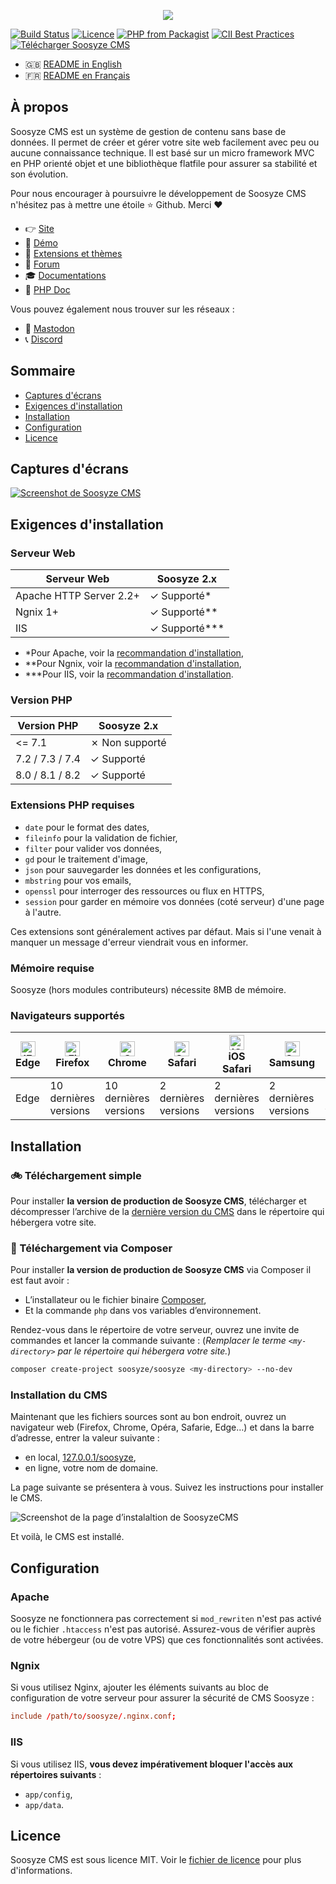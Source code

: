 <p align="center"><a href="https://soosyze.com/" rel="noopener" target="_blank"><img src="https://soosyze.com/assets/files/logo/soosyze-name.png"></a></p>

[![Build Status](https://github.com/soosyze/soosyze/workflows/Tests/badge.svg?branch=master)](https://github.com/soosyze/soosyze/actions?query=branch:master "Tests")
[![Licence](https://img.shields.io/github/license/soosyze/soosyze.svg)](https://github.com/soosyze/soosyze/blob/master/LICENSE "Licence")
[![PHP from Packagist](https://img.shields.io/badge/PHP-%3E%3D5.5-%238892bf)](/README.md#version-php "PHP version 7.2 minimum")
[![CII Best Practices](https://bestpractices.coreinfrastructure.org/projects/4102/badge)](https://bestpractices.coreinfrastructure.org/projects/4102)
[![Télécharger Soosyze CMS](https://img.shields.io/badge/download-releases%20latest-blue.svg)](https://github.com/soosyze/soosyze/releases/latest/download/soosyze.zip "Télécharger Soosyze CMS")

- :gb: [README in English](README.md)
- :fr: [README en Français](README_fr.md)

## À propos

Soosyze CMS est un système de gestion de contenu sans base de données.
Il permet de créer et gérer votre site web facilement avec peu ou aucune connaissance technique.
Il est basé sur un micro framework MVC en PHP orienté objet et une bibliothèque flatfile pour assurer sa stabilité et son évolution.

Pour nous encourager à poursuivre le développement de Soosyze CMS n'hésitez pas à mettre une étoile :star: Github. Merci :heart:

- :point_right: [Site](https://soosyze.com)
- :eyes: [Démo](https://demo.soosyze.com)
- :dizzy: [Extensions et thèmes](https://github.com/soosyze-extension)
- :speech_balloon: [Forum](https://community.soosyze.com)
- :mortar_board: [Documentations](https://github.com/soosyze/documentations)
- :green_book: [PHP Doc](https://api.soosyze.com)

Vous pouvez également nous trouver sur les réseaux :

- :busts_in_silhouette: [Mastodon](https://mamot.fr/@soosyze)
- :telephone_receiver: [Discord](https://discordapp.com/invite/parFfTt)

## Sommaire

- [Captures d'écrans](#captures-décrans)
- [Exigences d'installation](#exigences-dinstallation)
- [Installation](#installation)
- [Configuration](#configuration)
- [Licence](#licence)

## Captures d'écrans

[![Screenshot de Soosyze CMS](https://soosyze.com/assets/files/screen/devices-accueil.png)](https://soosyze.com/#screenshot)

## Exigences d'installation

### Serveur Web

| Serveur Web             | Soosyze 2.x      |
| ----------------------- | ---------------- |
| Apache HTTP Server 2.2+ | ✓ Supporté\*     |
| Ngnix 1+                | ✓ Supporté\*\*   |
| IIS                     | ✓ Supporté\*\*\* |

- \*Pour Apache, voir la [recommandation d'installation](#apache),
- \*\*Pour Ngnix, voir la [recommandation d'installation](#ngnix),
- \*\*\*Pour IIS, voir la [recommandation d'installation](#iis).

### Version PHP

| Version PHP     | Soosyze 2.x    |
| --------------- | -------------- |
| <= 7.1          | ✗ Non supporté |
| 7.2 / 7.3 / 7.4 | ✓ Supporté     |
| 8.0 / 8.1 / 8.2 | ✓ Supporté     |

### Extensions PHP requises

- `date` pour le format des dates,
- `fileinfo` pour la validation de fichier,
- `filter` pour valider vos données,
- `gd` pour le traitement d'image,
- `json` pour sauvegarder les données et les configurations,
- `mbstring` pour vos emails,
- `openssl` pour interroger des ressources ou flux en HTTPS,
- `session` pour garder en mémoire vos données (coté serveur) d'une page à l'autre.

Ces extensions sont généralement actives par défaut. Mais si l'une venait à manquer un message d'erreur viendrait vous en informer.

### Mémoire requise

Soosyze (hors modules contributeurs) nécessite 8MB de mémoire.

### Navigateurs supportés

| [<img src="https://raw.githubusercontent.com/alrra/browser-logos/master/src/edge/edge_48x48.png" alt="IE / Edge" width="24px" height="24px" />](http://godban.github.io/browsers-support-badges/)<br/> Edge | [<img src="https://raw.githubusercontent.com/alrra/browser-logos/master/src/firefox/firefox_48x48.png" alt="Firefox" width="24px" height="24px" />](http://godban.github.io/browsers-support-badges/)<br/>Firefox | [<img src="https://raw.githubusercontent.com/alrra/browser-logos/master/src/chrome/chrome_48x48.png" alt="Chrome" width="24px" height="24px" />](http://godban.github.io/browsers-support-badges/)<br/>Chrome | [<img src="https://raw.githubusercontent.com/alrra/browser-logos/master/src/safari/safari_48x48.png" alt="Safari" width="24px" height="24px" />](http://godban.github.io/browsers-support-badges/)<br/>Safari | [<img src="https://raw.githubusercontent.com/alrra/browser-logos/master/src/safari-ios/safari-ios_48x48.png" alt="iOS Safari" width="24px" height="24px" />](http://godban.github.io/browsers-support-badges/)<br/>iOS Safari | [<img src="https://raw.githubusercontent.com/alrra/browser-logos/master/src/samsung-internet/samsung-internet_48x48.png" alt="Samsung" width="24px" height="24px" />](http://godban.github.io/browsers-support-badges/)<br/>Samsung | [<img src="https://raw.githubusercontent.com/alrra/browser-logos/master/src/opera/opera_48x48.png" alt="Opera" width="24px" height="24px" />](http://godban.github.io/browsers-support-badges/)<br/>Opera |
| --------- | --------- | --------- | --------- | --------- | --------- | --------- |
| Edge| 10 dernières versions| 10 dernières versions| 2 dernières versions| 2 dernières versions| 2 dernières versions| 2 dernières versions |

## Installation

### :bike: Téléchargement simple

Pour installer **la version de production de Soosyze CMS**, télécharger et décompresser l’archive de la [dernière version du CMS](https://github.com/soosyze/soosyze/releases/latest/download/soosyze.zip) dans le répertoire qui hébergera votre site.

### :car: Téléchargement via Composer

Pour installer **la version de production de Soosyze CMS** via Composer il est faut avoir :

- L’installateur ou le fichier binaire [Composer](https://getcomposer.org/download/),
- Et la commande `php` dans vos variables d’environnement.

Rendez-vous dans le répertoire de votre serveur, ouvrez une invite de commandes et lancer la commande suivante :
(_Remplacer le terme `<my-directory>` par le répertoire qui hébergera votre site._)

```sh
composer create-project soosyze/soosyze <my-directory> --no-dev
```

### Installation du CMS

Maintenant que les fichiers sources sont au bon endroit, ouvrez un navigateur web (Firefox, Chrome, Opéra, Safarie, Edge…) et dans la barre d’adresse, entrer la valeur suivante :

- en local, [127.0.0.1/soosyze](http://127.0.0.1/soosyze),
- en ligne, votre nom de domaine.

La page suivante se présentera à vous. Suivez les instructions pour installer le CMS.

![Screenshot de la page d’instalaltion de SoosyzeCMS](https://soosyze.com/assets/files/screen/install-desktop.png)

Et voilà, le CMS est installé.

## Configuration

### Apache

Soosyze ne fonctionnera pas correctement si `mod_rewriten` n'est pas activé ou le fichier `.htaccess` n'est pas autorisé. Assurez-vous de vérifier auprès de votre hébergeur (ou de votre VPS) que ces fonctionnalités sont activées.

### Ngnix

Si vous utilisez Nginx, ajouter les éléments suivants au bloc de configuration de votre serveur pour assurer la sécurité de CMS Soosyze :

```conf
include /path/to/soosyze/.nginx.conf;
```

### IIS

Si vous utilisez IIS, **vous devez impérativement bloquer l'accès aux répertoires suivants** :

- `app/config`,
- `app/data`.

## Licence

Soosyze CMS est sous licence MIT. Voir le [fichier de licence](https://github.com/soosyze/soosyze/blob/master/LICENSE) pour plus d'informations.
